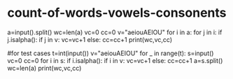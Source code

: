 # count-of-words-vowels-consonents
a=input().split()
wc=len(a)
vc=0
cc=0
v="aeiouAEIOU"
for i in a:
  for j in i:
    if j.isalpha():
      if j in v:
        vc=vc+1
      else:
        cc=cc+1
print(wc,vc,cc)

#for test cases
t=int(input())
v="aeiouAEIOU"
for _ in range(t):
  s=input()
  vc=0
  cc=0
  for i in s:
    if i.isalpha():
      if i in v:
        vc=vc+1
      else:
        cc=cc+1
  a=s.split()
  wc=len(a)
print(wc,vc,cc)
